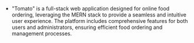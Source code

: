  * "Tomato" is a full-stack web application designed for online food ordering, leveraging the MERN stack to provide a seamless and intuitive user experience. The platform includes comprehensive features for both users and administrators, ensuring efficient food ordering and management processes.
